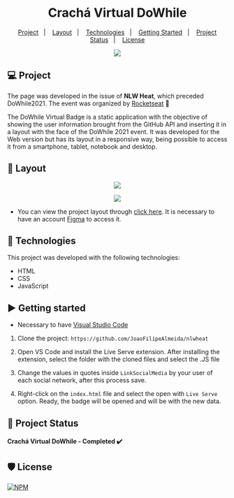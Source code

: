 <h1 align="center"> Crachá Virtual DoWhile </h1>

<p align="center">
  <a href="#-project">Project</a>&nbsp;&nbsp;&nbsp;|&nbsp;&nbsp;&nbsp;
  <a href="#-layout">Layout</a>&nbsp;&nbsp;&nbsp;|&nbsp;&nbsp;&nbsp;
  <a href="#-technologies">Technologies</a>&nbsp;&nbsp;&nbsp;|&nbsp;&nbsp;&nbsp;
  <a href="#%EF%B8%8F-getting-started">Getting Started</a>&nbsp;&nbsp;&nbsp;|&nbsp;&nbsp;&nbsp;
  <a href="#-project-status">Project Status</a>&nbsp;&nbsp;&nbsp;|&nbsp;&nbsp;&nbsp;
  <a href="#%EF%B8%8F-license">License</a>
</p>

<p align="center">
<img src= "https://github.com/JoaoFilipeAlmeida/Fotosreadme/blob/master/fotos%20nlwheat/Capa.png?raw=true" width: "300px">
<p>

## 💻 Project

The page was developed in the issue of **NLW Heat**, which preceded DoWhile2021. The event was organized by [Rocketseat](https://www.rocketseat.com.br/) 🚀

The DoWhile Virtual Badge is a static application with the objective of showing the user information brought from the GitHub API and inserting it in a layout with the face of the DoWhile 2021 event. It was developed for the Web version but has its layout in a responsive way, being possible to access it from a smartphone, tablet, notebook and desktop.


## 🔖 Layout

<p align="center">
<img src= "https://raw.githubusercontent.com/JoaoFilipeAlmeida/Fotosreadme/master/fotos%20nlwheat/Desktop.png?token=GHSAT0AAAAAABQGHULKB4HALJZH5ZJ4EDXYYO422XA">
<p>

<p align="center">
<img src= "https://raw.githubusercontent.com/JoaoFilipeAlmeida/Fotosreadme/master/fotos%20nlwheat/Mobile.png?token=GHSAT0AAAAAABQGHULLJWUM5CAXRGPZJSTWYO423QA">
<p>
 

- You can view the project layout through [click here](<https://www.figma.com/file/9Z2vxc8VTRuZpYjFalCMAl/Badge-Do-While2021-(Copy)?node-id=0%3A1>). It is necessary to have an account [Figma](https://figma.com) to access it.
 
## 🚀 Technologies

This project was developed with the following technologies:

- HTML
- CSS
- JavaScript
 
    
## ▶️ Getting started
 
- Necessary to have [Visual Studio Code](<https://code.visualstudio.com/>)

1. Clone the project: ``https://github.com/JoaoFilipeAlmeida/nlwheat``
 
2. Open VS Code and install the Live Serve extension. After installing the extension, select the folder with the cloned files and select the .JS file

3. Change the values in quotes inside ``LinkSocialMedia`` by your user of each social network, after this process save.
 
4. Right-click on the ``index.html`` file and select the open with ``Live Serve`` option. Ready, the badge will be opened and will be with the new data.


## 📝 Project Status
#### Crachá Virtual DoWhile - Completed ✔️
 
    
## 🛡️ License
  
[![NPM](https://img.shields.io/npm/l/react)](https://github.com/JoaoFilipeAlmeida/nlwheat/blob/master/LICENSE)
